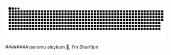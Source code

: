<div>
  <img src="https://github.com/omadli/omadli/raw/master/output/github-contribution-grid-snake.svg" alt="snake"></center>
</div>


#######Assalomu aleykum 👋, I'm Sharifjon
